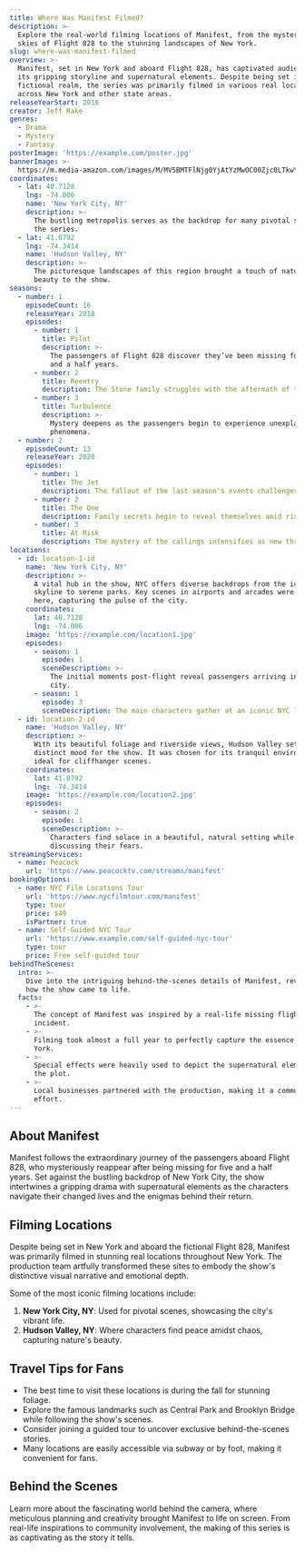 ```yaml
---
title: Where Was Manifest Filmed?
description: >-
  Explore the real-world filming locations of Manifest, from the mysterious
  skies of Flight 828 to the stunning landscapes of New York.
slug: where-was-manifest-filmed
overview: >-
  Manifest, set in New York and aboard Flight 828, has captivated audiences with
  its gripping storyline and supernatural elements. Despite being set in a
  fictional realm, the series was primarily filmed in various real locations
  across New York and other state areas.
releaseYearStart: 2018
creator: Jeff Rake
genres:
  - Drama
  - Mystery
  - Fantasy
posterImage: 'https://example.com/poster.jpg'
bannerImage: >-
  https://m.media-amazon.com/images/M/MV5BMTFlNjg0YjAtYzMwOC00Zjc0LTkwYjAtZmRiYzdjNjcyYjc2XkEyXkFqcGc@._V1_SX300.jpg
coordinates:
  - lat: 40.7128
    lng: -74.006
    name: 'New York City, NY'
    description: >-
      The bustling metropolis serves as the backdrop for many pivotal scenes in
      the series.
  - lat: 41.0792
    lng: -74.3414
    name: 'Hudson Valley, NY'
    description: >-
      The picturesque landscapes of this region brought a touch of nature's
      beauty to the show.
seasons:
  - number: 1
    episodeCount: 16
    releaseYear: 2018
    episodes:
      - number: 1
        title: Pilot
        description: >-
          The passengers of Flight 828 discover they’ve been missing for five
          and a half years.
      - number: 2
        title: Reentry
        description: The Stone family struggles with the aftermath of their return.
      - number: 3
        title: Turbulence
        description: >-
          Mystery deepens as the passengers begin to experience unexplained
          phenomena.
  - number: 2
    episodeCount: 13
    releaseYear: 2020
    episodes:
      - number: 1
        title: The Jet
        description: The fallout of the last season's events challenges the Stone family.
      - number: 2
        title: The One
        description: Family secrets begin to reveal themselves amid rising tensions.
      - number: 3
        title: At Risk
        description: The mystery of the callings intensifies as new threats emerge.
locations:
  - id: location-1-id
    name: 'New York City, NY'
    description: >-
      A vital hub in the show, NYC offers diverse backdrops from the iconic
      skyline to serene parks. Key scenes in airports and arcades were filmed
      here, capturing the pulse of the city.
    coordinates:
      lat: 40.7128
      lng: -74.006
    image: 'https://example.com/location1.jpg'
    episodes:
      - season: 1
        episode: 1
        sceneDescription: >-
          The initial moments post-flight reveal passengers arriving in the
          city.
      - season: 1
        episode: 3
        sceneDescription: The main characters gather at an iconic NYC landmark.
  - id: location-2-id
    name: 'Hudson Valley, NY'
    description: >-
      With its beautiful foliage and riverside views, Hudson Valley sets a
      distinct mood for the show. It was chosen for its tranquil environment,
      ideal for cliffhanger scenes.
    coordinates:
      lat: 41.0792
      lng: -74.3414
    image: 'https://example.com/location2.jpg'
    episodes:
      - season: 2
        episode: 1
        sceneDescription: >-
          Characters find solace in a beautiful, natural setting while
          discussing their fears.
streamingServices:
  - name: Peacock
    url: 'https://www.peacocktv.com/streams/manifest'
bookingOptions:
  - name: NYC Film Locations Tour
    url: 'https://www.nycfilmtour.com/manifest'
    type: tour
    price: $49
    isPartner: true
  - name: Self-Guided NYC Tour
    url: 'https://www.example.com/self-guided-nyc-tour'
    type: tour
    price: Free self-guided tour
behindTheScenes:
  intro: >-
    Dive into the intriguing behind-the-scenes details of Manifest, revealing
    how the show came to life.
  facts:
    - >-
      The concept of Manifest was inspired by a real-life missing flight
      incident.
    - >-
      Filming took almost a full year to perfectly capture the essence of New
      York.
    - >-
      Special effects were heavily used to depict the supernatural elements of
      the plot.
    - >-
      Local businesses partnered with the production, making it a community
      effort.
---
```


## About Manifest

Manifest follows the extraordinary journey of the passengers aboard Flight 828, who mysteriously reappear after being missing for five and a half years. Set against the bustling backdrop of New York City, the show intertwines a gripping drama with supernatural elements as the characters navigate their changed lives and the enigmas behind their return.

## Filming Locations

Despite being set in New York and aboard the fictional Flight 828, Manifest was primarily filmed in stunning real locations throughout New York. The production team artfully transformed these sites to embody the show's distinctive visual narrative and emotional depth.

Some of the most iconic filming locations include:

1. **New York City, NY**: Used for pivotal scenes, showcasing the city's vibrant life.
2. **Hudson Valley, NY**: Where characters find peace amidst chaos, capturing nature's beauty.

## Travel Tips for Fans

- The best time to visit these locations is during the fall for stunning foliage.
- Explore the famous landmarks such as Central Park and Brooklyn Bridge while following the show's scenes.
- Consider joining a guided tour to uncover exclusive behind-the-scenes stories.
- Many locations are easily accessible via subway or by foot, making it convenient for fans.

## Behind the Scenes

Learn more about the fascinating world behind the camera, where meticulous planning and creativity brought Manifest to life on screen. From real-life inspirations to community involvement, the making of this series is as captivating as the story it tells.

